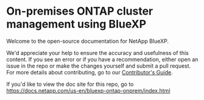 # On-premises ONTAP cluster management using BlueXP

Welcome to the open-source documentation for NetApp BlueXP. 

We'd appreciate your help to ensure the accuracy and usefulness of this content. If you see an error or if you have a recommendation, either open an issue in the repo or make the changes yourself and submit a pull request. For more details about contributing, go to our [Contributor's Guide](https://docs.netapp.com/us-en/contribute/).

If you'd like to view the doc site for this repo, go to https://docs.netapp.com/us-en/bluexp-ontap-onprem/index.html
